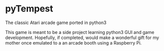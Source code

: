 # pyTempest
The classic Atari arcade game ported in python3


This game is meant to be a side project learning python3 GUI and game development. Hopefully, if completed, would make a wonderful gift for my mother once emulated to a an arcade booth using a Raspberry Pi.
